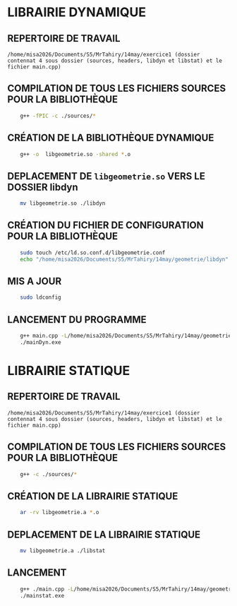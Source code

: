 # LIBRAIRIE DYNAMIQUE


## REPERTOIRE DE TRAVAIL
    /home/misa2026/Documents/S5/MrTahiry/14may/exercice1 (dossier contennat 4 sous dossier (sources, headers, libdyn et libstat) et le fichier main.cpp)

## COMPILATION DE TOUS LES FICHIERS SOURCES POUR LA BIBLIOTHÈQUE
```bash
    g++ -fPIC -c ./sources/*
```

## CRÉATION DE LA BIBLIOTHÈQUE DYNAMIQUE
```bash
    g++ -o  libgeometrie.so -shared *.o
```

## DEPLACEMENT DE `libgeometrie.so` VERS LE DOSSIER libdyn 
```bash
    mv libgeometrie.so ./libdyn
```

## CRÉATION DU FICHIER DE CONFIGURATION POUR LA BIBLIOTHÈQUE
```bash
    sudo touch /etc/ld.so.conf.d/libgeometrie.conf
    echo "/home/misa2026/Documents/S5/MrTahiry/14may/geometrie/libdyn" > /etc/ld.so.conf.d/libgeometrie.conf
```

## MIS A JOUR
```bash
    sudo ldconfig
```

## LANCEMENT DU PROGRAMME
```bash
    g++ main.cpp -L/home/misa2026/Documents/S5/MrTahiry/14may/geometrie/libdyn -lgeometrie -o mainDyn.exe;
    ./mainDyn.exe
```






# LIBRAIRIE STATIQUE

## REPERTOIRE DE TRAVAIL
    /home/misa2026/Documents/S5/MrTahiry/14may/exercice1 (dossier contennat 4 sous dossier (sources, headers, libdyn et libstat) et le fichier main.cpp)

## COMPILATION DE TOUS LES FICHIERS SOURCES POUR LA BIBLIOTHÈQUE
```bash
    g++ -c ./sources/*
```

## CRÉATION DE LA LIBRAIRIE STATIQUE
```bash
    ar -rv libgeometrie.a *.o
```

## DEPLACEMENT DE LA LIBRAIRIE STATIQUE
```bash
    mv libgeometrie.a ./libstat
```

## LANCEMENT
```bash
    g++ ./main.cpp -L/home/misa2026/Documents/S5/MrTahiry/14may/geometrie/libstat -lgeometrie -o mainstat.exe;
    ./mainstat.exe
```
